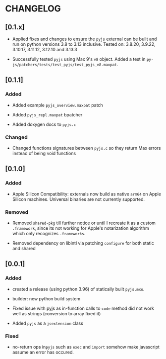 # CHANGELOG

## [0.1.x]

- Applied fixes and changes to ensure the `pyjs` external can be built and run on python versions 3.8 to 3.13 inclusive. Tested on: 3.8.20, 3.9.22, 3.10.17, 3.11.12, 3.12.10 and 3.13.3

- Successfully tested `pyjs` using Max 9's `v8` object. Added a test in `py-js/patchers/tests/test_pyjs/test_pyjs_v8.maxpat`.


## [0.1.1]

### Added

- Added example `pyjs_overview.maxpat` patch

- Added `pyjs_repl.maxpat` bpatcher

- Added doxygen docs to `pyjs.c`

### Changed

- Changed functions signatures between `pyjs.c` so they return Max errors instead of being void functions


## [0.1.0]

### Added

- Apple Silicon Compatibility: externals now build as native `arm64` on Apple Silicon machines. Universal binaries are not currently supported.

### Removed

- Removed `shared-pkg` till further notice or until I recreate it as a custom `.framework`, since its not working for Apple's notarization algorithm which only recognizes `.frameworks`.

- Removed dependency on libintl via patching `configure` for both static and shared


## [0.0.1]


### Added

- created a release (using python 3.96) of statically built `pyjs.mxo`.

- builder: new python build system

- Fixed issue with pyjs as in-function calls to `code` method did not work well as strings (conversion to array fixed it)

- Added `pyjs` as a `jsextension` class


### Fixed

- no-return ops in`pyjs` such as `exec` and `import` somehow make javascript assume an error has occured.
